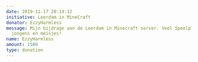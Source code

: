 ```yaml
---
date: 2019-11-17 20:14:12
initiative: Leerdam in MineCraft
donator: EzzyHarmless
message: Mijn bijdrage aan de Leerdam in Minecraft server. Veel Speelplezier
  jongens en meisjes!
name: EzzyHarmless
amount: 1500
type: donation
---
```

